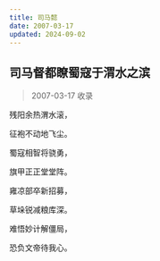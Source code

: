 ```yaml
---
title: 司马懿
date: 2007-03-17
updated: 2024-09-02
---
```


## 司马督都瞭蜀寇于渭水之滨 ##

> 2007-03-17 收录

残阳余热渭水滚，

征袍不动地飞尘。

蜀寇相智将骁勇，

旗甲正正堂堂阵。

雍凉部卒新招募，

草垛锐减粮库深。

难悟妙计解僵局，

恐负文帝待我心。
